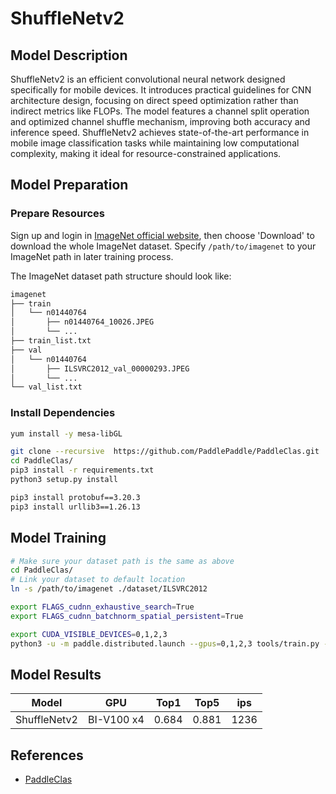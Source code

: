 # ShuffleNetv2

## Model Description

ShuffleNetv2 is an efficient convolutional neural network designed specifically for mobile devices. It introduces
practical guidelines for CNN architecture design, focusing on direct speed optimization rather than indirect metrics
like FLOPs. The model features a channel split operation and optimized channel shuffle mechanism, improving both
accuracy and inference speed. ShuffleNetv2 achieves state-of-the-art performance in mobile image classification tasks
while maintaining low computational complexity, making it ideal for resource-constrained applications.

## Model Preparation

### Prepare Resources

Sign up and login in [ImageNet official website](https://www.image-net.org/index.php), then choose 'Download' to
download the whole ImageNet dataset. Specify `/path/to/imagenet` to your ImageNet path in later training process.

The ImageNet dataset path structure should look like:

```bash
imagenet
├── train
│   └── n01440764
│       ├── n01440764_10026.JPEG
│       └── ...
├── train_list.txt
├── val
│   └── n01440764
│       ├── ILSVRC2012_val_00000293.JPEG
│       └── ...
└── val_list.txt
```

### Install Dependencies

```bash
yum install -y mesa-libGL

git clone --recursive  https://github.com/PaddlePaddle/PaddleClas.git
cd PaddleClas/
pip3 install -r requirements.txt
python3 setup.py install

pip3 install protobuf==3.20.3
pip3 install urllib3==1.26.13

```

## Model Training

```bash
# Make sure your dataset path is the same as above
cd PaddleClas/
# Link your dataset to default location
ln -s /path/to/imagenet ./dataset/ILSVRC2012

export FLAGS_cudnn_exhaustive_search=True
export FLAGS_cudnn_batchnorm_spatial_persistent=True

export CUDA_VISIBLE_DEVICES=0,1,2,3
python3 -u -m paddle.distributed.launch --gpus=0,1,2,3 tools/train.py -c ppcls/configs/ImageNet/ShuffleNet/ShuffleNetV2_x1_0.yaml -o Arch.pretrained=False -o Global.device=gpu
```

## Model Results

| Model        | GPU        | Top1  | Top5  | ips  |
|--------------|------------|-------|-------|------|
| ShuffleNetv2 | BI-V100 x4 | 0.684 | 0.881 | 1236 |

## References

- [PaddleClas](https://github.com/PaddlePaddle/PaddleClas)
